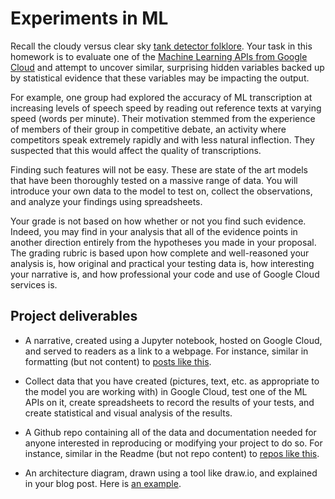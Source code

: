 # Experiments in ML
Recall the cloudy versus clear sky [tank detector folklore](https://www.gwern.net/Tanks). Your task in this homework is to evaluate one of the [Machine Learning APIs from Google Cloud](https://cloud.google.com/apis#section-6) and attempt to uncover similar, surprising hidden variables backed up by statistical evidence that these variables may be impacting the output. 

For example, one group had explored the accuracy of ML transcription at increasing levels of speech speed by reading out reference texts at varying speed (words per minute). Their motivation stemmed from the experience of members of their group in competitive debate, an activity where competitors speak extremely rapidly and with less natural inflection. They suspected that this would affect the quality of transcriptions.

Finding such features will not be easy. These are state of the art models that have been thoroughly tested on a massive range of data. You will introduce your own data to the model to test on, collect the observations, and analyze your findings using spreadsheets.

Your grade is not based on how whether or not you find such evidence. Indeed, you may find in your analysis that all of the evidence points in another direction entirely from the hypotheses you made in your proposal. The grading rubric is based upon how complete and well-reasoned your analysis is, how original and practical your testing data is, how interesting your narrative is, and how professional your code and use of Google Cloud services is.

## Project deliverables

* A narrative, created using a Jupyter notebook, hosted on Google Cloud, and served to readers as a link to a webpage. For instance, similar in formatting (but not content) to [posts like this](https://aws.amazon.com/blogs/machine-learning/automatically-detecting-personal-protective-equipment-on-persons-in-images-using-amazon-rekognition/). 

* Collect data that you have created (pictures, text, etc. as appropriate to the model you are working with) in Google Cloud, test one of the ML APIs on it, create spreadsheets to record the results of your tests, and create statistical and visual analysis of the results.

* A Github repo containing all of the data and documentation needed for anyone interested in reproducing or modifying your project to do so. For instance, similar in the Readme (but not repo content) to [repos like this](https://github.com/aws-samples/amazon-rekognition-custom-ppe-detection-with-custom-labels).

* An architecture diagram, drawn using a tool like draw.io, and explained in your blog post. Here is [an example](https://gcp.solutions/diagram/ai-ml-recommendation-engines).
